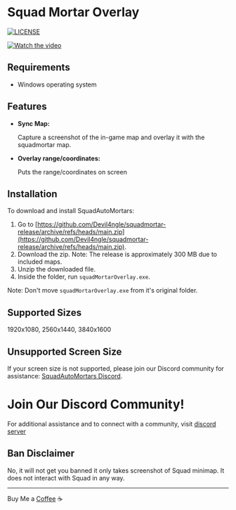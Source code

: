 # Squad Mortar Overlay

<a href="https://github.com/Devil4ngle/squadmortar/blob/master/LICENSE.md"><img src="https://img.shields.io/github/license/Naereen/StrapDown.js.svg" alt="LICENSE"></a>

[![Watch the video](https://img.youtube.com/vi/oNyl6JDc5Es/hqdefault.jpg)](https://www.youtube.com/watch?v=oNyl6JDc5Es)

## Requirements
- Windows operating system

## Features
  
- **Sync Map:**

   Capture a screenshot of the in-game map and overlay it with the squadmortar map.

- **Overlay range/coordinates:**

   Puts the range/coordinates on screen

## Installation
To download and install SquadAutoMortars:
1. Go to [https://github.com/Devil4ngle/squadmortar-release/archive/refs/heads/main.zip](https://github.com/Devil4ngle/squadmortar-release/archive/refs/heads/main.zip).
2. Download the zip.
Note: The release is approximately 300 MB due to included maps.
1. Unzip the downloaded file.
2. Inside the folder, run `squadMortarOverlay.exe`.

Note: Don't move `squadMortarOverlay.exe` from it's original folder.


## Supported Sizes
1920x1080, 2560x1440, 3840x1600

## Unsupported Screen Size
If your screen size is not supported, please join our Discord community for assistance: [SquadAutoMortars Discord](https://discord.gg/Qc5y4satdz).

# Join Our Discord Community!

For additional assistance and to connect with a community, visit [discord server](https://discord.gg/Qc5y4satdz)

## Ban Disclaimer
No, it will not get you banned it only takes screenshot of Squad minimap. It does not interact with Squad in any way.

---

Buy Me a [Coffee](https://www.buymeacoffee.com/devil4ngle) :coffee: 
